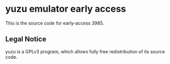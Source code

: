 yuzu emulator early access
=============

This is the source code for early-access 3985.

## Legal Notice

yuzu is a GPLv3 program, which allows fully free redistribution of its source code.